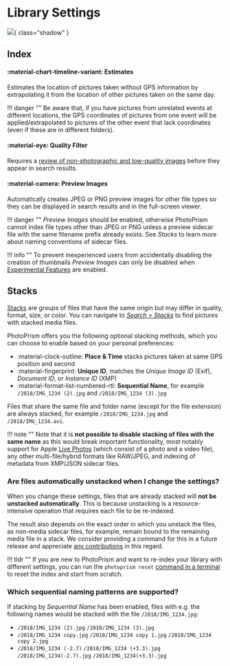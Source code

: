 # Library Settings

![](img/settings-library-light.jpg){ class="shadow" }

## Index

#### :material-chart-timeline-variant: Estimates ####

Estimates the location of pictures taken without GPS information by extrapolating it from the location of other pictures taken on the same day. 

!!! danger ""
    Be aware that, if you have pictures from unrelated events at different locations, the GPS coordinates of pictures from one event will be applied/extrapolated to pictures of the other event that lack coordinates (even if these are in different folders).

#### :material-eye: Quality Filter ####

Requires a [review of non-photographic and low-quality images](../organize/review.md) before they appear in search results.

#### :material-camera: Preview Images ####

Automatically creates JPEG or PNG preview images for other file types so they can be displayed in search results and in the full-screen viewer. 

!!! danger ""
    *Preview Images* should be enabled, otherwise PhotoPrism cannot index file types other than JPEG or PNG unless a preview sidecar file with the same filename prefix already exists. See *Stacks* to learn more about naming conventions of sidecar files.

!!! info ""
    To prevent inexperienced users from accidentally disabling the creation of thumbnails *Preview Images* can only be disabled when [Experimental Features](advanced.md#experimental-features) are enabled.

## Stacks

[Stacks](../organize/stacks.md) are groups of files that have the same origin but may differ in quality, format, size, or color. You can navigate to [*Search > Stacks*](../organize/stacks.md) to find pictures with stacked media files.

PhotoPrism offers you the following optional stacking methods, which you can choose to enable based on your personal preferences:

* :material-clock-outline: **Place & Time** stacks pictures taken at same GPS position and second
* :material-fingerprint: **Unique ID**, matches the *Unique Image ID* (Exif), *Document ID*, or *Instance ID* (XMP)
* :material-format-list-numbered-rtl: **Sequential Name**, for example `/2018/IMG_1234 (2).jpg` and `/2018/IMG_1234 (3).jpg`

Files that share the same file and folder name (except for the file extension) are always stacked, for example `/2018/IMG_1234.jpg` and `/2018/IMG_1234.avi`.

!!! note ""
    Note that it is **not possible to disable stacking of files with the same name** as this would break important functionality, most notably support for Apple [Live Photos](../organize/video.md#live-photos) (which consist of a photo and a video file), any other multi-file/hybrid formats like RAW/JPEG, and indexing of metadata from XMP/JSON sidecar files.

### Are files automatically unstacked when I change the settings?

When you change these settings, files that are already stacked will **not be unstacked automatically**. This is because unstacking is a resource-intensive operation that requires each file to be re-indexed.

The result also depends on the exact order in which you unstack the files, as non-media sidecar files, for example, remain bound to the remaining media file in a stack. We consider providing a command for this in a future release and appreciate [any contributions](../../developer-guide/index.md) in this regard.
 
!!! tldr ""
    If you are new to PhotoPrism and want to re-index your library with different settings, you can run the `photoprism reset` [command in a terminal](../../getting-started/docker-compose.md#command-line-interface) to reset the index and start from scratch.

### Which sequential naming patterns are supported?

If stacking by *Sequential Name* has been enabled, files with e.g. the following names would be stacked with the file `/2018/IMG_1234.jpg`:

- `/2018/IMG_1234 (2).jpg` `/2018/IMG_1234 (3).jpg`
- `/2018/IMG_1234 copy.jpg` `/2018/IMG_1234 copy 1.jpg` `/2018/IMG_1234 copy 2.jpg`
- `/2018/IMG_1234 (-2.7)` `/2018/IMG_1234 (+3.3).jpg` `/2018/IMG_1234(-2.7).jpg`  `/2018/IMG_1234(+3.3).jpg`
